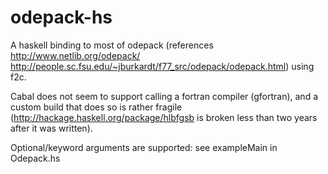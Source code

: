# odepack-hs
A haskell binding to most of odepack (references http://www.netlib.org/odepack/
http://people.sc.fsu.edu/~jburkardt/f77_src/odepack/odepack.html) using f2c.

Cabal does not seem to support calling a fortran compiler (gfortran), and a
custom build that does so is rather fragile
(http://hackage.haskell.org/package/hlbfgsb is broken less than two years after
it was written).

Optional/keyword arguments are supported: see exampleMain in Odepack.hs
